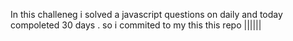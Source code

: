 In this challeneg i solved a javascript questions on daily and today compoleted 30 days . so i commited to my this this repo ||||||
